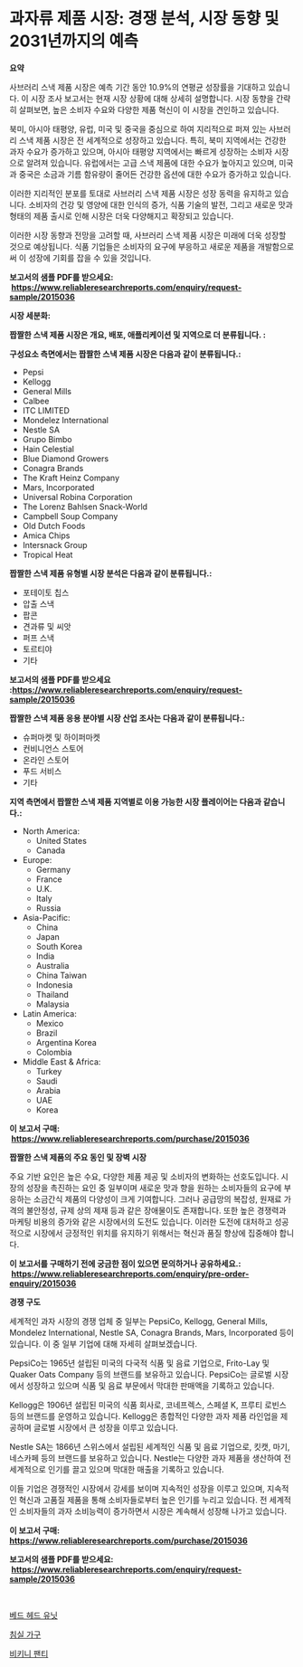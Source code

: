 <p><h1>과자류 제품 시장: 경쟁 분석, 시장 동향 및 2031년까지의 예측</h1></p><p><strong>요약</strong></p>
<p><p>사브러리 스낵 제품 시장은 예측 기간 동안 10.9%의 연평균 성장률을 기대하고 있습니다. 이 시장 조사 보고서는 현재 시장 상황에 대해 상세히 설명합니다. 시장 동향을 간략히 살펴보면, 높은 소비자 수요와 다양한 제품 혁신이 이 시장을 견인하고 있습니다.</p><p>북미, 아시아 태평양, 유럽, 미국 및 중국을 중심으로 하여 지리적으로 퍼져 있는 사브러리 스낵 제품 시장은 전 세계적으로 성장하고 있습니다. 특히, 북미 지역에서는 건강한 과자 수요가 증가하고 있으며, 아시아 태평양 지역에서는 빠르게 성장하는 소비자 시장으로 알려져 있습니다. 유럽에서는 고급 스낵 제품에 대한 수요가 높아지고 있으며, 미국과 중국은 소금과 기름 함유량이 줄어든 건강한 옵션에 대한 수요가 증가하고 있습니다.</p><p>이러한 지리적인 분포를 토대로 사브러리 스낵 제품 시장은 성장 동력을 유지하고 있습니다. 소비자의 건강 및 영양에 대한 인식의 증가, 식품 기술의 발전, 그리고 새로운 맛과 형태의 제품 출시로 인해 시장은 더욱 다양해지고 확장되고 있습니다.</p><p>이러한 시장 동향과 전망을 고려할 때, 사브러리 스낵 제품 시장은 미래에 더욱 성장할 것으로 예상됩니다. 식품 기업들은 소비자의 요구에 부응하고 새로운 제품을 개발함으로써 이 성장에 기회를 잡을 수 있을 것입니다.</p></p>
<p><strong>보고서의 샘플 PDF를 받으세요: &nbsp;<a href="https://www.reliableresearchreports.com/enquiry/request-sample/2015036">https://www.reliableresearchreports.com/enquiry/request-sample/2015036</a></strong></p>
<p><strong>시장 세분화:</strong></p>
<p><strong> 짭짤한 스낵 제품 시장은 개요, 배포, 애플리케이션 및 지역으로 더 분류됩니다. :</strong></p>
<p><strong>구성요소 측면에서는 짭짤한 스낵 제품 시장은 다음과 같이 분류됩니다.:</strong></p>
<p><ul><li>Pepsi</li><li>Kellogg</li><li>General Mills</li><li>Calbee</li><li>ITC LIMITED</li><li>Mondelez International</li><li>Nestle SA</li><li>Grupo Bimbo</li><li>Hain Celestial</li><li>Blue Diamond Growers</li><li>Conagra Brands</li><li>The Kraft Heinz Company</li><li>Mars, Incorporated</li><li>Universal Robina Corporation</li><li>The Lorenz Bahlsen Snack-World</li><li>Campbell Soup Company</li><li>Old Dutch Foods</li><li>Amica Chips</li><li>Intersnack Group</li><li>Tropical Heat</li></ul></p>
<p><strong> 짭짤한 스낵 제품 유형별 시장 분석은 다음과 같이 분류됩니다.:</strong></p>
<p><ul><li>포테이토 칩스</li><li>압출 스낵</li><li>팝콘</li><li>견과류 및 씨앗</li><li>퍼프 스낵</li><li>토르티야</li><li>기타</li></ul></p>
<p><strong>보고서의 샘플 PDF를 받으세요 :<a href="https://www.reliableresearchreports.com/enquiry/request-sample/2015036">https://www.reliableresearchreports.com/enquiry/request-sample/2015036</a></strong></p>
<p><strong> 짭짤한 스낵 제품 응용 분야별 시장 산업 조사는 다음과 같이 분류됩니다.:</strong></p>
<p><ul><li>슈퍼마켓 및 하이퍼마켓</li><li>컨비니언스 스토어</li><li>온라인 스토어</li><li>푸드 서비스</li><li>기타</li></ul></p>
<p><strong>지역 측면에서 짭짤한 스낵 제품 지역별로 이용 가능한 시장 플레이어는 다음과 같습니다.:</strong></p>
<p><ul>
    <li>
        North America:
        <ul>
            <li>United States</li>
            <li>Canada</li>
        </ul>
    </li>
    <li>
        Europe:
        <ul>
            <li>Germany</li>
            <li>France</li>
            <li>U.K.</li>
            <li>Italy</li>
            <li>Russia</li>
        </ul>
    </li>
    <li>
        Asia-Pacific:
        <ul>
            <li>China</li>
            <li>Japan</li>
            <li>South Korea</li>
            <li>India</li>
            <li>Australia</li>
            <li>China Taiwan</li>
            <li>Indonesia</li>
            <li>Thailand</li>
            <li>Malaysia</li>
        </ul>
    </li>
    <li>
        Latin America:
        <ul>
            <li>Mexico</li>
            <li>Brazil</li>
            <li>Argentina Korea</li>
            <li>Colombia</li>
        </ul>
    </li>
    <li>
        Middle East & Africa:
        <ul>
            <li>Turkey</li>
            <li>Saudi</li>
            <li>Arabia</li>
            <li>UAE</li>
            <li>Korea</li>
        </ul>
    </li>
    </ul></p>
<p><strong>이 보고서 구매: &nbsp;<a href="https://www.reliableresearchreports.com/purchase/2015036">https://www.reliableresearchreports.com/purchase/2015036</a></strong></p>
<p><strong>짭짤한 스낵 제품의 주요 동인 및 장벽 시장</strong></p>
<p><p>주요 기반 요인은 높은 수요, 다양한 제품 제공 및 소비자의 변화하는 선호도입니다. 시장의 성장을 촉진하는 요인 중 일부이며 새로운 맛과 향을 원하는 소비자들의 요구에 부응하는 소금간식 제품의 다양성이 크게 기여합니다. 그러나 공급망의 복잡성, 원재료 가격의 불안정성, 규제 상의 제재 등과 같은 장애물이도 존재합니다. 또한 높은 경쟁력과 마케팅 비용의 증가와 같은 시장에서의 도전도 있습니다. 이러한 도전에 대처하고 성공적으로 시장에서 긍정적인 위치를 유지하기 위해서는 혁신과 품질 향상에 집중해야 합니다.</p></p>
<p><strong>이 보고서를 구매하기 전에 궁금한 점이 있으면 문의하거나 공유하세요.: &nbsp;<a href="https://www.reliableresearchreports.com/enquiry/pre-order-enquiry/2015036">https://www.reliableresearchreports.com/enquiry/pre-order-enquiry/2015036</a></strong></p>
<p><strong>경쟁 구도</strong></p>
<p><p>세계적인 과자 시장의 경쟁 업체 중 일부는 PepsiCo, Kellogg, General Mills, Mondelez International, Nestle SA, Conagra Brands, Mars, Incorporated 등이 있습니다. 이 중 일부 기업에 대해 자세히 살펴보겠습니다.</p><p>PepsiCo는 1965년 설립된 미국의 다국적 식품 및 음료 기업으로, Frito-Lay 및 Quaker Oats Company 등의 브랜드를 보유하고 있습니다. PepsiCo는 글로벌 시장에서 성장하고 있으며 식품 및 음료 부문에서 막대한 판매액을 기록하고 있습니다.</p><p>Kellogg은 1906년 설립된 미국의 식품 회사로, 코네프렉스, 스페셜 K, 프루티 로빈스 등의 브랜드를 운영하고 있습니다. Kellogg은 종합적인 다양한 과자 제품 라인업을 제공하며 글로벌 시장에서 큰 성장을 이루고 있습니다.</p><p>Nestle SA는 1866년 스위스에서 설립된 세계적인 식품 및 음료 기업으로, 킷캣, 마기, 네스카페 등의 브랜드를 보유하고 있습니다. Nestle는 다양한 과자 제품을 생산하여 전 세계적으로 인기를 끌고 있으며 막대한 매출을 기록하고 있습니다.</p><p>이들 기업은 경쟁적인 시장에서 강세를 보이며 지속적인 성장을 이루고 있으며, 지속적인 혁신과 고품질 제품을 통해 소비자들로부터 높은 인기를 누리고 있습니다. 전 세계적인 소비자들의 과자 소비능력이 증가하면서 시장은 계속해서 성장해 나가고 있습니다.</p></p>
<p><strong>이 보고서 구매: &nbsp; <a href="https://www.reliableresearchreports.com/purchase/2015036">https://www.reliableresearchreports.com/purchase/2015036</a></strong></p>
<p><strong>보고서의 샘플 PDF를 받으세요: &nbsp;<a href="https://www.reliableresearchreports.com/enquiry/request-sample/2015036">https://www.reliableresearchreports.com/enquiry/request-sample/2015036</a></strong><strong></strong></p>
<p>&nbsp;</p>
<p><p><a href="https://github.com/Tristiarton768456/Market-Research-Report-List-1/blob/main/66649906349.md">베드 헤드 유닛</a></p><p><a href="https://github.com/JonHarrtis67676y/Market-Research-Report-List-1/blob/main/67841826350.md">침실 가구</a></p><p><a href="https://github.com/jntpkh496620/Market-Research-Report-List-1/blob/main/58244676351.md">비키니 팬티</a></p></p>